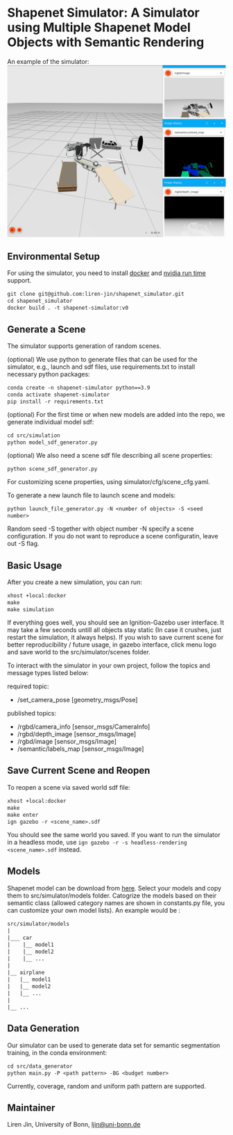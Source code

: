 # Shapenet Simulator: A Simulator using Multiple Shapenet Model Objects with Semantic Rendering

An example of the simulator:
![Framework](doc/example.png)
## Environmental Setup
For using the simulator, you need to install [docker](https://docs.docker.com/engine/install/) and [nvidia run time](https://github.com/NVIDIA/nvidia-container-runtime) support.

```commandline
git clone git@github.com:liren-jin/shapenet_simulator.git
cd shapenet_simulator
docker build . -t shapenet-simulator:v0
```
## Generate a Scene
The simulator supports generation of random scenes. 

(optional) We use python to generate files that can be used for the simulator, e.g., launch and sdf files, use requirements.txt to install necessary python packages:
```commandline
conda create -n shapenet-simulator python==3.9
conda activate shapenet-simulator
pip install -r requirements.txt

```

(optional) For the first time or when new models are added into the repo, we generate individual model sdf:
```commandline
cd src/simulation
python model_sdf_generator.py
```

(optional) We also need a scene sdf file describing all scene properties:
```commandline
python scene_sdf_generator.py
```
For customizing scene properties, using simulator/cfg/scene_cfg.yaml.

To generate a new launch file to launch scene and models:
```commandline
python launch_file_generator.py -N <number of objects> -S <seed number>
```
Random seed -S together with object number -N specify a scene configuration. If you do not want to reproduce a scene configuratin, leave out -S flag. 


## Basic Usage
After you create a new simulation, you can run:
```commanline
xhost +local:docker
make 
make simulation
```

If everything goes well, you should see an Ignition-Gazebo user interface. It may take a few seconds untill all objects stay static (In case it crushes, just restart the simulation, it always helps). If you wish to save current scene for better reproducibility / future usage, in gazebo interface, click menu logo and save world to the src/simulator/scenes folder. 


To interact with the simulator in your own project, follow the topics and message types listed below: 

required topic:
- /set_camera_pose [geometry_msgs/Pose]

published topics:
- /rgbd/camera_info [sensor_msgs/CameraInfo]
- /rgbd/depth_image [sensor_msgs/Image]
- /rgbd/image [sensor_msgs/Image]
- /semantic/labels_map [sensor_msgs/Image]

## Save Current Scene and Reopen
To reopen a scene via saved world sdf file:
```commandline
xhost +local:docker
make
make enter
ign gazebo -r <scene_name>.sdf
```
You should see the same world you saved. If you want to run the simulator in a headless mode, use `ign gazebo -r -s headless-rendering <scene_name>.sdf` instead.

## Models
Shapenet model can be download from [here](https://shapenet.org/download/shapenetcore).
Select your models and copy them to src/simulator/models folder. Catogrize the models based on their semantic class (allowed category names are shown in constants.py file, you can customize your own model lists). An example would be :
```
src/simulator/models
|
|___ car
|    |__ model1
|    |__ model2
|    |__ ...
|
|__ airplane
|   |__ model1
|   |__ model2
|   |__ ...
|
|__ ...

```

## Data Generation
Our simulator can be used to generate data set for semantic segmentation training, in the conda environment:
```commandline
cd src/data_generator
python main.py -P <path pattern> -BG <budget number>
```
Currently, coverage, random and uniform path pattern are supported.


## Maintainer
Liren Jin, University of Bonn, ljin@uni-bonn.de